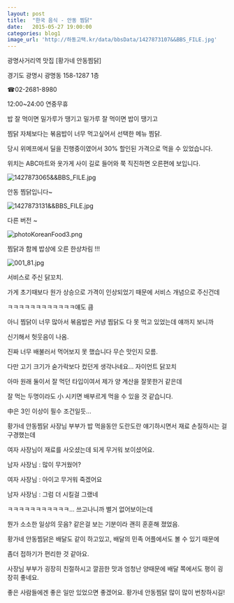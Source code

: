 ```yaml
---
layout: post
title:  "한국 음식 - 안동 찜닭"
date:   2015-05-27 19:00:00
categories: blog1
image_url: 'http://하동고택.kr/data/bbsData/1427873107&&BBS_FILE.jpg'
---         
```


광명사거리역 맛집 [황가네 안동찜닭]

경기도 광명시 광명동 158-1287 1층



☎02-2681-8980


12:00~24:00 연중무휴


밥 잘 먹이면 밀가루가 땡기고 밀가루 잘 먹이면 밥이 땡기고

찜닭 자체보다는 볶음밥이 너무 먹고싶어서 선택한 메뉴 찜닭.

당시 위메프에서 딜을 진행중이였어서 30% 할인된 가격으로 먹을 수 있었습니다.

위치는 ABC마트와 옷가게 사이 길로 들어와 쭉 직진하면 오른편에 보입니다.




![1427873065&&BBS_FILE.jpg](http://하동고택.kr/data/bbsData/1427873065&&BBS_FILE.jpg)

안동 찜닭입니다~

![1427873131&&BBS_FILE.jpg](http://하동고택.kr/data/bbsData/1427873131&&BBS_FILE.jpg)

다른 버전 ~

![photoKoreanFood3.png](http://www.seouldailynews.com/wp-content/uploads/2014/05/photoKoreanFood3.png)

찜닭과 함께 밥상에 오른 한상차림 !!!


![001_81.jpg](http://www.asahikawafc.jp/locanavi2/images/uploaded/001_81.jpg)






서비스로 주신 닭꼬치.

가게 초기때보다 원가 상승으로 가격이 인상되었기 때문에 서비스 개념으로 주신건데

ㅋㅋㅋㅋㅋㅋㅋㅋㅋㅋㅋㅋ얘도 큼

아니 찜닭이 너무 많아서 볶음밥은 커녕 찜닭도 다 못 먹고 있었는데 얘까지 보니까

신기해서 헛웃음이 나옴.

진짜 너무 배불러서 먹어보지 못 했습니다 무슨 맛인지 모름.

다만 고기 크기가 숟가락보다 컸던게 생각나네요... 자이언트 닭꼬치




아마 원래 둘이서 잘 먹던 타입이여서 제가 양 계산을 잘못한거 같은데

잘 먹는 두명이라도 小 시키면 배부르게 먹을 수 있을 것 같습니다.

中은 3인 이상이 필수 조건일듯...













황가네 안동찜닭 사장님 부부가 밥 먹을동안 도란도란 얘기하시면서 재료 손질하시는 걸 구경했는데

여자 사장님이 재료를 사오셨는데 되게 무거워 보이셨어요.

남자 사장님 : 많이 무거웠어?

여자 사장님 : 아이고 무거워 죽겠어요

남자 사장님 : 그럼 더 시킬걸 그랬네

ㅋㅋㅋㅋㅋㅋㅋㅋㅋㅋㅋ... 쓰고나니까 별거 없어보이는데

뭔가 소소한 일상의 웃음? 같은걸 보는 기분이라 괜히 훈훈해 졌었음.




황가네 안동찜닭은 배달도 같이 하고있고, 배달의 민족 어플에서도 볼 수 있기 때문에

좀더 접하기가 편리한 것 같아요.

사장님 부부가 굉장히 친절하시고 깔끔한 맛과 엄청난 양때문에 배달 쪽에서도 평이 굉장히 좋네요.




좋은 사람들에겐 좋은 일만 있었으면 좋겠어요. 황가네 안동찜닭 많이 많이 번창하시길!




